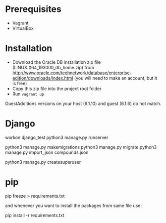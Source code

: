 # Prerequisites

- Vagrant
- VirtualBox

# Installation

- Download the Oracle DB installation zip file (LINUX.X64_193000_db_home.zip) from
http://www.oracle.com/technetwork/database/enterprise-edition/downloads/index.html (you will need to make an account, but it is free)
- Copy this zip file into the project root folder
- Run `vagrant up`


GuestAdditions versions on your host (6.1.10) and guest (6.1.6) do not match.








# Django

workon django_test
python3 manage.py runserver

python3 manage.py makemigrations
python3 manage.py migrate
python3 manage.py import_json compounds.json

python3 manage.py createsuperuser



# pip

pip freeze > requirements.txt

and whenever you want to install the packages from same file use:

pip install -r requirements.txt


